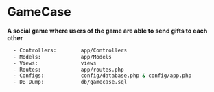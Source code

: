 # GameCase
**A social game where users of the game are able to send gifts to each other**

```sh
  - Controllers:        app/Controllers
  - Models:             app/Models
  - Views:              views
  - Routes:             app/routes.php
  - Configs:            config/database.php & config/app.php
  - DB Dump:            db/gamecase.sql
```